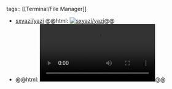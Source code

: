 tags:: [[Terminal/File Manager]]

- [sxyazi/yazi](https://github.com/sxyazi/yazi)
  @@html: <a href="https://github.com/sxyazi/yazi/"><img src="https://github-readme-stats-astronomer.vercel.app/api/pin/?username=sxyazi&repo=yazi&theme=tokyonight" alt="sxyazi/yazi"/></a>@@
- @@html: <video src="https://private-user-images.githubusercontent.com/17523360/269460588-92ff23fa-0cd5-4f04-b387-894c12265cc7.mp4" alt="yazi" class="browser-tab"></video>@@